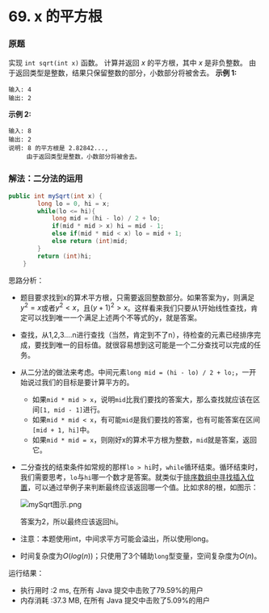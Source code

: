 # 69. x 的平方根
### 原题

实现 `int sqrt(int x)` 函数。
计算并返回 *x* 的平方根，其中 *x* 是非负整数。
由于返回类型是整数，结果只保留整数的部分，小数部分将被舍去。
**示例 1:**

```
输入: 4
输出: 2
```

**示例 2:**

```
输入: 8
输出: 2
说明: 8 的平方根是 2.82842..., 
     由于返回类型是整数，小数部分将被舍去。
```

### 解法：二分法的运用

```java
public int mySqrt(int x) {
        long lo = 0, hi = x;
        while(lo <= hi){
            long mid = (hi - lo) / 2 + lo;
            if(mid * mid > x) hi = mid - 1;
            else if(mid * mid < x) lo = mid + 1;
            else return (int)mid;
        }
        return (int)hi;
    }
```

思路分析：

* 题目要求找到x的算术平方根，只需要返回整数部分。如果答案为y，则满足$y^2=x$或者$y^2<x$，且$(y+1)^2>x$。这样看来我们只要从1开始线性查找，肯定可以找到唯一一个满足上述两个不等式的y，就是答案。

* 查找，从1,2,3....n进行查找（当然，肯定到不了n），待检查的元素已经排序完成，要找到唯一的目标值。就很容易想到这可能是一个二分查找可以完成的任务。

* 从二分法的做法来考虑。中间元素`long mid = (hi - lo) / 2 + lo;`，一开始说过我们的目标是要计算平方的。

    * 如果`mid * mid > x`，说明`mid`比我们要找的答案大，那么查找就应该在区间`[1, mid - 1]`进行。
    * 如果`mid * mid < x`，有可能`mid`是我们要找的答案，也有可能答案在区间`[mid + 1, hi]`中。
    * 如果`mid * mid = x`，则刚好x的算术平方根为整数，`mid`就是答案，返回它。

* 二分查找的结束条件如常规的那样`lo > hi`时，`while`循环结束。循环结束时，我们需要思考，`lo`与`hi`哪一个数才是答案。就类似于[排序数组中寻找插入位置](https://github.com/ustcyyw/yyw_algorithm/blob/master/easy/BinarySearch/searchInsert.md)，可以通过举例子来判断最终应该返回哪一个值。比如求8的根，如图示：

    ![mySqrt图示.png](https://github.com/ustcyyw/yyw_algorithm/blob/master/easy/BinarySearch/mySqrt%E5%9B%BE%E7%A4%BA.png?raw=true)

    答案为2，所以最终应该返回hi。

* 注意：本题使用int，中间求平方可能会溢出，所以使用long。

* 时间复杂度为$O(log(n))$；只使用了3个辅助`long`型变量，空间复杂度为$O(n)$。

运行结果：
* 执行用时 :2 ms, 在所有 Java 提交中击败了79.59%的用户
* 内存消耗 :37.3 MB, 在所有 Java 提交中击败了5.09%的用户